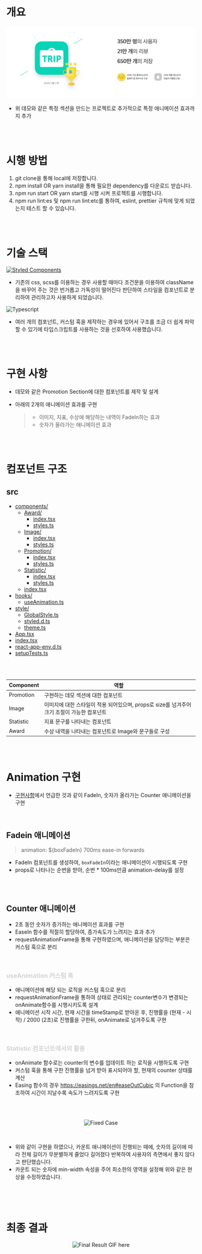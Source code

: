 # 개요

<p align="center">
  <img src="./public/demo.png" alt="demo image" />
</p>

- 위 데모와 같은 특정 섹션을 만드는 프로젝트로 추가적으로 특정 애니메이션 효과까지 추가

<br />
<br />

# 시행 방법

1. git clone을 통해 local에 저장합니다.
2. npm install OR yarn install을 통해 필요한 dependency를 다운로드 받습니다.
3. npm run start OR yarn start를 시행 시켜 프로젝트를 시행합니다.
4. npm run lint:es 및 npm run lint:etc를 통하여, eslint, prettier 규칙에 맞게 되었는지 테스트 할 수 있습니다.

<br />
<br />

# 기술 스택

[![Styled Components](https://camo.githubusercontent.com/41326de293d3848e2ab0f29bf1680427128757fe6b586ceddf1097cb4eeb5ff7/68747470733a2f2f696d672e736869656c64732e696f2f62616467652f7374796c65642d2d636f6d706f6e656e74732d4442373039333f7374796c653d666f722d7468652d6261646765266c6f676f3d7374796c65642d636f6d706f6e656e7473266c6f676f436f6c6f723d7768697465)](https://camo.githubusercontent.com/41326de293d3848e2ab0f29bf1680427128757fe6b586ceddf1097cb4eeb5ff7/68747470733a2f2f696d672e736869656c64732e696f2f62616467652f7374796c65642d2d636f6d706f6e656e74732d4442373039333f7374796c653d666f722d7468652d6261646765266c6f676f3d7374796c65642d636f6d706f6e656e7473266c6f676f436f6c6f723d7768697465)

- 기존의 css, scss를 이용하는 경우 사용할 때마다 조건문을 이용하여 className을 바꾸어 주는 것은 번거롭고 가독성이 떨어진다 판단하여 스타일을 컴포넌트로 분리하여 관리하고자 사용하게 되었습니다.

![Typescript](https://img.shields.io/badge/TypeScript-007ACC?style=for-the-badge&logo=typescript&logoColor=white)

- 여러 개의 컴포넌트, 커스텀 훅을 제작하는 경우에 있어서 구조를 조금 더 쉽게 파악할 수 있기에 타입스크립트를 사용하는 것을 선호하여 사용했습니다.

<br />
<br />

# 구현 사항

- 데모와 같은 Promotion Section에 대한 컴포넌트를 제작 및 설계
- 아래의 2개의 애니메이션 효과를 구현

  > - 이미지, 지표, 수상에 해당하는 내역이 FadeIn하는 효과
  > - 숫자가 올라가는 애니메이션 효과

<br />
<br />

# 컴포넌트 구조

## src

- [components/](./src/components)
  - [Award/](./src/components/Award)
    - [index.tsx](./src/components/Award/index.tsx)
    - [styles.ts](./src/components/Award/styles.ts)
  - [Image/](./src/components/Image)
    - [index.tsx](./src/components/Image/index.tsx)
    - [styles.ts](./src/components/Image/styles.ts)
  - [Promotion/](./src/components/Promotion)
    - [index.tsx](./src/components/Promotion/index.tsx)
    - [styles.ts](./src/components/Promotion/styles.ts)
  - [Statistic/](./src/components/Statistic)
    - [index.tsx](./src/components/Statistic/index.tsx)
    - [styles.ts](./src/components/Statistic/styles.ts)
  - [index.tsx](./src/components/index.tsx)
- [hooks/](./src/hooks)
  - [useAnimation.ts](./src/hooks/useAnimation.ts)
- [style/](./src/style)
  - [GlobalStyle.ts](./src/style/GlobalStyle.ts)
  - [styled.d.ts](./src/style/styled.d.ts)
  - [theme.ts](./src/style/theme.ts)
- [App.tsx](./src/App.tsx)
- [index.tsx](./src/index.tsx)
- [react-app-env.d.ts](./src/react-app-env.d.ts)
- [setupTests.ts](./src/setupTests.ts)

<br />
<br />

| Component | 역할                                                                                        |
| --------- | ------------------------------------------------------------------------------------------- |
| Promotion | 구현하는 데모 섹션에 대한 컴포넌트                                                          |
| Image     | 이미지에 대한 스타일이 적용 되어있으며, props로 size를 넘겨주어 크기 조절이 가능한 컴포넌트 |
| Statistic | 지표 문구를 나타내는 컴포넌트                                                               |
| Award     | 수상 내역을 나타내는 컴포넌트로 Image와 문구들로 구성                                       |

<br />
<br />

# Animation 구현

- [구현사항](#구현-사항)에서 언급한 것과 같이 FadeIn, 숫자가 올라가는 Counter 애니메이션을 구현

<br />

## Fadein 애니메이션

> animation: ${boxFadeIn} 700ms ease-in forwards

- FadeIn 컴포넌트를 생성하여, `boxFadeIn`이라는 애니메이션이 시행되도록 구현
- props로 나타나는 순번을 받아, 순번 \* 100ms만큼 animation-delay를 설정

<br />
<br />

## Counter 애니메이션

- 2초 동안 숫자가 증가하는 애니메이션 효과를 구현
- EaseIn 함수를 적절히 할당하여, 증가속도가 느려지는 효과 추가
- requestAnimationFrame을 통해 구현하였으며, 애니메이션을 담당하는 부분은 커스텀 훅으로 분리

<br />

### <span style="color:lightgray">useAnimation 커스텀 훅</span>

- 애니메이션에 해당 되는 로직을 커스텀 훅으로 분리
- requestAnimationFrame을 통하여 상태로 관리되는 counter변수가 변경되는 onAnimate함수를 시행시키도록 설계
- 애니메이션 시작 시간, 현재 시간을 timeStamp로 받아온 후, 진행률을 (현재 - 시작) / 2000 (2초)로 진행률을 구한뒤, onAnimate로 넘겨주도록 구현

<br />

### <span style="color:lightgray">Statistic 컴포넌트에서의 활용</span>

- onAnimate 함수로는 counter의 변수를 업데이트 하는 로직을 시행하도록 구현
- 커스텀 훅을 통해 구한 진행률을 넘겨 받아 표시되어야 할, 현재의 counter 상태를 계산
- Easing 함수의 경우 https://easings.net/en#easeOutCubic 의 Function을 참조하여 시간이 지날수록 속도가 느려지도록 구현

<br />
<br />

<p align='center'>
  <img src="https://media.giphy.com/media/S4mDkzMdxoSEbJ2XB3/giphy.gif" 
    alt="Fixed Case"
  />
</p>

<br />

- 위와 같이 구현을 하였으나, 카운트 애니메이션이 진행되는 때에, 숫자의 길이에 따라 전체 길이가 무분별하게 줄었다 길어졌다 반복하여 사용자의 측면에서 좋지 않다고 판단했습니다.
- 카운트 되는 숫자에 min-width 속성을 주어 최소한의 영역을 설정해 위와 같은 현상을 수정하였습니다.

<br />
<br />
<br />

# 최종 결과

<p align='center'>
  <img src="https://media.giphy.com/media/i5YaK391xUxf4pcenJ/giphy.gif"  alt="Final Result GIF here" />
</p>
